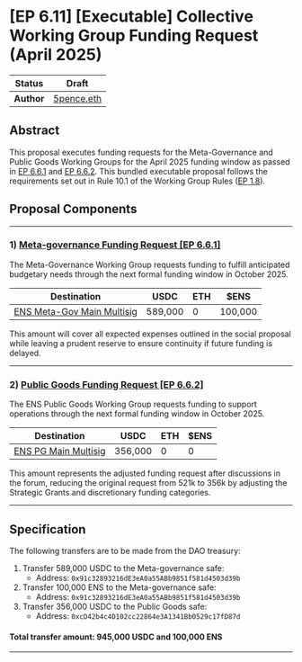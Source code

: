# [EP 6.11] [Executable] Collective Working Group Funding Request (April 2025)

| Status     | Draft                                            |
| ---------- | ------------------------------------------------ |
| **Author** | [5pence.eth](https://app.ens.domains/5pence.eth) |

## Abstract

This proposal executes funding requests for the Meta-Governance and Public Goods Working Groups for the April 2025 funding window as passed in [EP 6.6.1](https://discuss.ens.domains/t/6-6-1-social-april-funding-request-ens-meta-governance-working-group-term-6/20536) and [EP 6.6.2](https://discuss.ens.domains/t/6-6-2-social-april-funding-request-ens-public-goods-working-group-term-6/20532). This bundled executable proposal follows the requirements set out in Rule 10.1 of the Working Group Rules ([EP 1.8](https://docs.ens.domains/dao/proposals/1.8/)).

## Proposal Components

---

### 1) [Meta-governance Funding Request \[EP 6.6.1\]](https://discuss.ens.domains/t/6-6-1-social-april-funding-request-ens-meta-governance-working-group-term-6/20536)

The Meta-Governance Working Group requests funding to fulfill anticipated budgetary needs through the next formal funding window in October 2025.

| Destination                                                                                           | USDC    | ETH | $ENS    |
| ----------------------------------------------------------------------------------------------------- | ------- | --- | ------- |
| [ENS Meta-Gov Main Multisig](https://etherscan.io/address/0x91c32893216dE3eA0a55ABb9851f581d4503d39b) | 589,000 | 0   | 100,000 |

This amount will cover all expected expenses outlined in the social proposal while leaving a prudent reserve to ensure continuity if future funding is delayed.

---

### 2) [Public Goods Funding Request \[EP 6.6.2\]](https://discuss.ens.domains/t/6-6-2-social-april-funding-request-ens-public-goods-working-group-term-6/20532)

The ENS Public Goods Working Group requests funding to support operations through the next formal funding window in October 2025.

| Destination                                                                                     | USDC    | ETH | $ENS |
| ----------------------------------------------------------------------------------------------- | ------- | --- | ---- |
| [ENS PG Main Multisig](https://etherscan.io/address/0xcD42b4c4D102cc22864e3A1341Bb0529c17fD87d) | 356,000 | 0   | 0    |

This amount represents the adjusted funding request after discussions in the forum, reducing the original request from 521k to 356k by adjusting the Strategic Grants and discretionary funding categories.

---

## Specification

The following transfers are to be made from the DAO treasury:

1. Transfer 589,000 USDC to the Meta-governance safe:
   - Address: `0x91c32893216dE3eA0a55ABb9851f581d4503d39b`
2. Transfer 100,000 ENS to the Meta-governance safe:
   - Address: `0x91c32893216dE3eA0a55ABb9851f581d4503d39b`
3. Transfer 356,000 USDC to the Public Goods safe:
   - Address: `0xcD42b4c4D102cc22864e3A1341Bb0529c17fD87d`

#### Total transfer amount: 945,000 USDC and 100,000 ENS

---

###
